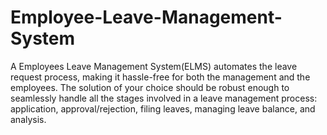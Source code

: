 # Employee-Leave-Management-System

A Employees Leave Management System(ELMS) automates the leave request process, making it hassle-free for both the management and the employees. The solution of your choice should be robust enough to seamlessly handle all the stages involved in a leave management process: application, approval/rejection, filing leaves, managing leave balance, and analysis.
